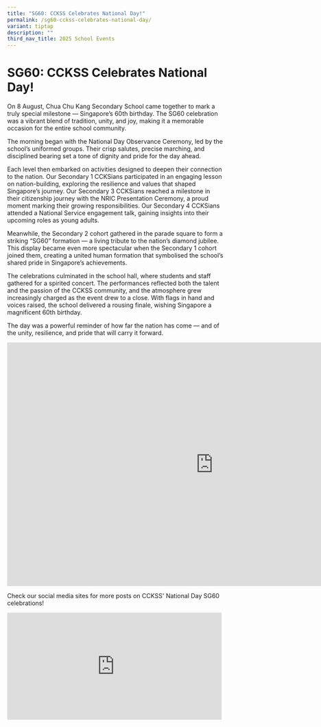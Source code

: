 ```yaml
---
title: "SG60: CCKSS Celebrates National Day!"
permalink: /sg60-cckss-celebrates-national-day/
variant: tiptap
description: ""
third_nav_title: 2025 School Events
---
```

<h1><strong>SG60: CCKSS Celebrates National Day!</strong></h1>
<p>On 8 August, Chua Chu Kang Secondary School came together to mark a truly
special milestone — Singapore’s 60th birthday. The SG60 celebration was
a vibrant blend of tradition, unity, and joy, making it a memorable occasion
for the entire school community.</p>
<p>The morning began with the National Day Observance Ceremony, led by the
school’s uniformed groups. Their crisp salutes, precise marching, and disciplined
bearing set a tone of dignity and pride for the day ahead.</p>
<p>Each level then embarked on activities designed to deepen their connection
to the nation. Our Secondary 1 CCKSians participated in an engaging lesson
on nation-building, exploring the resilience and values that shaped Singapore’s
journey. Our Secondary 3 CCKSians reached a milestone in their citizenship
journey with the NRIC Presentation Ceremony, a proud moment marking their
growing responsibilities. Our Secondary 4 CCKSians attended a National
Service engagement talk, gaining insights into their upcoming roles as
young adults.</p>
<p>Meanwhile, the Secondary 2 cohort gathered in the parade square to form
a striking “SG60” formation — a living tribute to the nation’s diamond
jubilee. This display became even more spectacular when the Secondary 1
cohort joined them, creating a united human formation that symbolised the
school’s shared pride in Singapore’s achievements.</p>
<p>The celebrations culminated in the school hall, where students and staff
gathered for a spirited concert. The performances reflected both the talent
and the passion of the CCKSS community, and the atmosphere grew increasingly
charged as the event drew to a close. With flags in hand and voices raised,
the school delivered a rousing finale, wishing Singapore a magnificent
60th birthday.</p>
<p>The day was a powerful reminder of how far the nation has come — and of
the unity, resilience, and pride that will carry it forward.</p>
<div class="iframe-wrapper">
<iframe height="569" width="960" allowfullscreen="true" frameborder="0" src="https://docs.google.com/presentation/d/e/2PACX-1vQO3d8oVv3PpRLzCk1KHmgjZ78ZK6wvFmrfxoSk4RO19VwjoklvocarBs30_3RuCSyLLTiJkrvx5sSG/pubembed?start=true&amp;loop=true&amp;delayms=3000"></iframe>
</div>
<p>Check our social media sites for more posts on CCKSS' National Day SG60
celebrations!</p>
<div class="iframe-wrapper">
<iframe style="border:none;overflow:hidden" height="250" width="500" allowfullscreen="true" frameborder="0" src="https://www.facebook.com/plugins/post.php?href=https%3A%2F%2Fwww.facebook.com%2FCCKSians%2Fposts%2Fpfbid02bzyGiCkv54JSmHqnwnRsvBuJ6jwur1vmURSNEHd7uVLomfbqrdkxmFHEeq77uN1Pl&amp;show_text=true&amp;width=500"></iframe>
</div>
<p></p>
